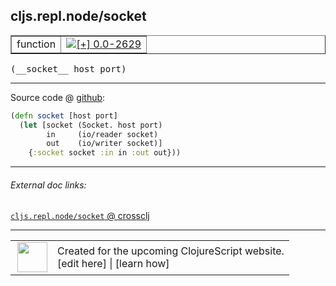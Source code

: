 ## cljs.repl.node/socket



 <table border="1">
<tr>
<td>function</td>
<td><a href="https://github.com/cljsinfo/cljs-api-docs/tree/0.0-2629"><img valign="middle" alt="[+] 0.0-2629" title="Added in 0.0-2629" src="https://img.shields.io/badge/+-0.0--2629-lightgrey.svg"></a> </td>
</tr>
</table>


 <samp>
(__socket__ host port)<br>
</samp>

---







Source code @ [github](https://github.com/clojure/clojurescript/blob/r3153/src/clj/cljs/repl/node.clj#L23-L27):

```clj
(defn socket [host port]
  (let [socket (Socket. host port)
        in     (io/reader socket)
        out    (io/writer socket)]
    {:socket socket :in in :out out}))
```

<!--
Repo - tag - source tree - lines:

 <pre>
clojurescript @ r3153
└── src
    └── clj
        └── cljs
            └── repl
                └── <ins>[node.clj:23-27](https://github.com/clojure/clojurescript/blob/r3153/src/clj/cljs/repl/node.clj#L23-L27)</ins>
</pre>

-->

---



###### External doc links:

[`cljs.repl.node/socket` @ crossclj](http://crossclj.info/fun/cljs.repl.node/socket.html)<br>

---

 <table>
<tr><td>
<img valign="middle" align="right" width="48px" src="http://i.imgur.com/Hi20huC.png">
</td><td>
Created for the upcoming ClojureScript website.<br>
[edit here] | [learn how]
</td></tr></table>

[edit here]:https://github.com/cljsinfo/cljs-api-docs/blob/master/cljsdoc/cljs.repl.node/socket.cljsdoc
[learn how]:https://github.com/cljsinfo/cljs-api-docs/wiki/cljsdoc-files

<!--

This information was too distracting to show to readers, but I'll leave it
commented here since it is helpful to:

- pretty-print the data used to generate this document
- and show how to retrieve that data



The API data for this symbol:

```clj
{:ns "cljs.repl.node",
 :name "socket",
 :type "function",
 :signature ["[host port]"],
 :source {:code "(defn socket [host port]\n  (let [socket (Socket. host port)\n        in     (io/reader socket)\n        out    (io/writer socket)]\n    {:socket socket :in in :out out}))",
          :title "Source code",
          :repo "clojurescript",
          :tag "r3153",
          :filename "src/clj/cljs/repl/node.clj",
          :lines [23 27]},
 :full-name "cljs.repl.node/socket",
 :full-name-encode "cljs.repl.node/socket",
 :history [["+" "0.0-2629"]]}

```

Retrieve the API data for this symbol:

```clj
;; from Clojure REPL
(require '[clojure.edn :as edn])
(-> (slurp "https://raw.githubusercontent.com/cljsinfo/cljs-api-docs/catalog/cljs-api.edn")
    (edn/read-string)
    (get-in [:symbols "cljs.repl.node/socket"]))
```

-->

